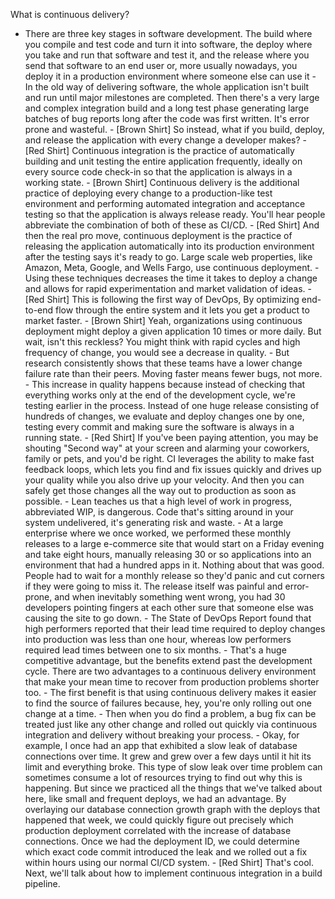 What is continuous delivery?
- There are three key stages in software development. The build where you compile and test code and turn it into software, the deploy where you take and run that software and test it, and the release where you send that software to an end user or, more usually nowadays, you deploy it in a production environment where someone else can use it - In the old way of delivering software, the whole application isn't built and run until major milestones are completed. Then there's a very large and complex integration build and a long test phase generating large batches of bug reports long after the code was first written. It's error prone and wasteful. - [Brown Shirt] So instead, what if you build, deploy, and release the application with every change a developer makes? - [Red Shirt] Continuous integration is the practice of automatically building and unit testing the entire application frequently, ideally on every source code check-in so that the application is always in a working state. - [Brown Shirt] Continuous delivery is the additional practice of deploying every change to a production-like test environment and performing automated integration and acceptance testing so that the application is always release ready. You'll hear people abbreviate the combination of both of these as CI/CD. - [Red Shirt] And then the real pro move, continuous deployment is the practice of releasing the application automatically into its production environment after the testing says it's ready to go. Large scale web properties, like Amazon, Meta, Google, and Wells Fargo, use continuous deployment. - Using these techniques decreases the time it takes to deploy a change and allows for rapid experimentation and market validation of ideas. - [Red Shirt] This is following the first way of DevOps, By optimizing end-to-end flow through the entire system and it lets you get a product to market faster. - [Brown Shirt] Yeah, organizations using continuous deployment might deploy a given application 10 times or more daily. But wait, isn't this reckless? You might think with rapid cycles and high frequency of change, you would see a decrease in quality. - But research consistently shows that these teams have a lower change failure rate than their peers. Moving faster means fewer bugs, not more. - This increase in quality happens because instead of checking that everything works only at the end of the development cycle, we're testing earlier in the process. Instead of one huge release consisting of hundreds of changes, we evaluate and deploy changes one by one, testing every commit and making sure the software is always in a running state. - [Red Shirt] If you've been paying attention, you may be shouting "Second way" at your screen and alarming your coworkers, family or pets, and you'd be right. CI leverages the ability to make fast feedback loops, which lets you find and fix issues quickly and drives up your quality while you also drive up your velocity. And then you can safely get those changes all the way out to production as soon as possible. - Lean teaches us that a high level of work in progress, abbreviated WIP, is dangerous. Code that's sitting around in your system undelivered, it's generating risk and waste. - At a large enterprise where we once worked, we performed these monthly releases to a large e-commerce site that would start on a Friday evening and take eight hours, manually releasing 30 or so applications into an environment that had a hundred apps in it. Nothing about that was good. People had to wait for a monthly release so they'd panic and cut corners if they were going to miss it. The release itself was painful and error-prone, and when inevitably something went wrong, you had 30 developers pointing fingers at each other sure that someone else was causing the site to go down. - The State of DevOps Report found that high performers reported that their lead time required to deploy changes into production was less than one hour, whereas low performers required lead times between one to six months. - That's a huge competitive advantage, but the benefits extend past the development cycle. There are two advantages to a continuous delivery environment that make your mean time to recover from production problems shorter too. - The first benefit is that using continuous delivery makes it easier to find the source of failures because, hey, you're only rolling out one change at a time. - Then when you do find a problem, a bug fix can be treated just like any other change and rolled out quickly via continuous integration and delivery without breaking your process. - Okay, for example, I once had an app that exhibited a slow leak of database connections over time. It grew and grew over a few days until it hit its limit and everything broke. This type of slow leak over time problem can sometimes consume a lot of resources trying to find out why this is happening. But since we practiced all the things that we've talked about here, like small and frequent deploys, we had an advantage. By overlaying our database connection growth graph with the deploys that happened that week, we could quickly figure out precisely which production deployment correlated with the increase of database connections. Once we had the deployment ID, we could determine which exact code commit introduced the leak and we rolled out a fix within hours using our normal CI/CD system. - [Red Shirt] That's cool. Next, we'll talk about how to implement continuous integration in a build pipeline.